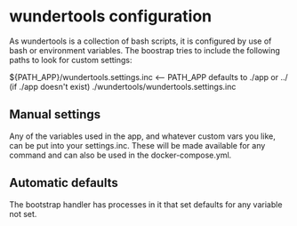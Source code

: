 # wundertools configuration

As wundertools is a collection of bash scripts, it is configured by use of 
bash or environment variables.  The boostrap tries to include the following
paths to look for custom settings:

  ${PATH_APP}/wundertools.settings.inc     <-- PATH_APP defaults to ./app or ../ (if ./app doesn't exist)
  ./wundertools/wundertools.settings.inc

## Manual settings

Any of the variables used in the app, and whatever custom vars you like, can
be put into your settings.inc.  These will be made available for any command 
and can also be used in the docker-compose.yml.

## Automatic defaults

The bootstrap handler has processes in it that set defaults for any variable
not set.

